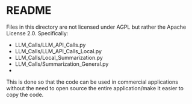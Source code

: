 # README


Files in this directory are not licensed under AGPL but rather the Apache License 2.0.
Specifically:
- LLM_Calls/LLM_API_Calls.py
- LLM_Calls/LLM_API_Calls_Local.py
- LLM_Calls/Local_Summarization.py
- LLM_Calls/Summarization_General.py
- 
This is done so that the code can be used in commercial applications without the need to open source the entire application/make it easier to copy the code.